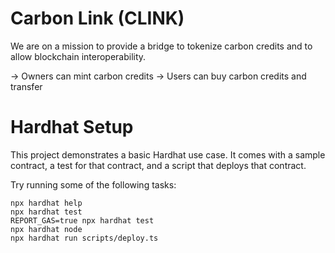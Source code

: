 # Carbon Link (CLINK)

We are on a mission to provide a bridge to tokenize carbon credits and to allow blockchain interoperability. 

-> Owners can mint carbon credits
-> Users can buy carbon credits and transfer 




# Hardhat Setup

This project demonstrates a basic Hardhat use case. It comes with a sample contract, a test for that contract, and a script that deploys that contract.

Try running some of the following tasks:

```shell
npx hardhat help
npx hardhat test
REPORT_GAS=true npx hardhat test
npx hardhat node
npx hardhat run scripts/deploy.ts
```
